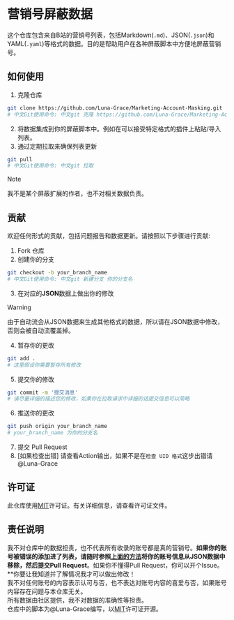 # 营销号屏蔽数据
这个仓库包含来自B站的营销号列表，包括Markdown(`.md`)、JSON(`.json`)和YAML(`.yaml`)等格式的数据。目的是帮助用户在各种屏蔽脚本中方便地屏蔽营销号。

## 如何使用
1. 克隆仓库
```bash
git clone https://github.com/Luna-Grace/Marketing-Account-Masking.git
# 中文Git使用命令: 中文git 克隆 https://github.com/Luna-Grace/Marketing-Account-Masking.git
```
2. 将数据集成到你的屏蔽脚本中。例如在可以接受特定格式的插件上粘贴/导入列表。
3. 通过定期拉取来确保列表更新
```bash
git pull
# 中文Git使用命令: 中文git 拉取
```
> [!NOTE]  
> 我不是某个屏蔽扩展的作者，也不对相关数据负责。  

## 贡献
欢迎任何形式的贡献，包括问题报告和数据更新。请按照以下步骤进行贡献:  

1. Fork 仓库
2. 创建你的分支
```bash
git checkout -b your_branch_name
# 中文Git使用命令: 中文git 新建分支 你的分支名
```
3. 在对应的**JSON**数据上做出你的修改
> [!WARNING]  
> 由于自动流会从JSON数据来生成其他格式的数据，所以请在JSON数据中修改，否则会被自动流覆盖掉。  
4. 暂存你的更改
```bash
git add .
# 这里假设你需要暂存所有修改
```
5. 提交你的修改
```bash
git commit -m '提交消息'
# 请尽量详细的描述您的修改，如果你在拉取请求中详细的话提交信息可以简略
```
6. 推送你的更改
```bash
git push origin your_branch_name
# your_branch_name 为你的分支名
```
7. 提交 Pull Request
8. \[如果检查出错\] 请查看Action输出，如果不是在`检查 UID 格式`这步出错请@Luna-Grace

## 许可证
此仓库使用[MIT](https://github.com/Luna-Grace/Marketing-Account-Masking/blob/main/LICENSE)许可证。有关详细信息，请查看许可证文件。

## 责任说明
我不对仓库中的数据担责，也不代表所有收录的账号都是真的营销号。**如果你的账号被错误的添加进了列表，请随时参照[上面的方法](#贡献)将你的账号信息从JSON数据中移除，然后提交Pull Request**。如果你不懂得Pull Request，你可以开个Issue。**你要让我知道并了解情况我才可以做出修改！  
我不对任何账号的内容表示认可与否，也不表达对账号内容的喜爱与否，如果账号内容存在问题与本仓库无关。  
所有数据由社区提供，我不对数据的准确性等担责。  
仓库中的脚本为@Luna-Grace编写，以[MIT](https://github.com/Luna-Grace/Marketing-Account-Masking/blob/main/LICENSE)许可证开源。  
